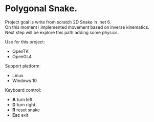 # Polygonal Snake.

Project goal is write from scratch 2D Snake in .net 6.<br>
On this moment I implemented movement based on inverse kinematics. <br>
Next step will be explore this path adding some physics.

Use for this project:
- OpenTK 
- OpenGL4

Support platform:
- Linux
- Windows 10

Keyboard control:
- **A** turn left
- **D** turn right
- **R** reset snake
- **Esc** exit